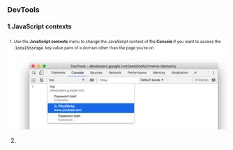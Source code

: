 ### DevTools

#### 1.JavaScript contexts

![image-20200803132155606](../image/image-20200803132155606.png)

2.